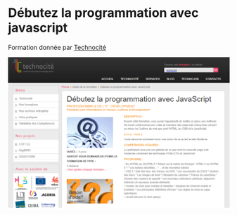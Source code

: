 # Débutez la programmation avec javascript

Formation donnée par [Technocité](https://www.technocite.be/)

![Formation javascript](img/formation.png)

